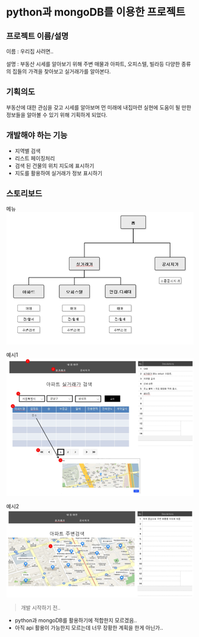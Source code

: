 # python과 mongoDB를 이용한 프로젝트

## 프로젝트 이름/설명

이름 : 우리집 사려면..

설명 : 부동산 시세를 알아보기 위해 주변 매물과 아파트, 오피스텔, 빌라등 다양한 종류의 집들의 가격을 찾아보고 실거래가를 알아본다.

## 기획의도

부동산에 대한 관심을 갖고 시세를 알아보며 먼 미래에 내집마련 실현에 도움이 될 만한 정보들을 알아볼 수 있기 위해 기획하게 되었다.

## 개발해야 하는 기능

- 지역별 검색
- 리스트 페이징처리
- 검색 된 건물의 위치 지도에 표시하기
- 지도를 활용하여 실거래가 정보 표시하기

## 스토리보드

메뉴
![menu](./img/menu.jpg)

예시1
![ex01](./img/ex01.jpg)

예시2
![ex02](./img/ex02.jpg)

> 개발 시작하기 전..

- python과 mongoDB를 활용하기에 적합한지 모르겠음..
- 아직 api 활용이 가능한지 모르는데 너무 장황한 계획을 한게 아닌가..
